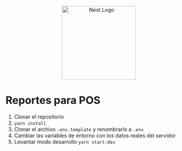 <p align="center">
  <a href="http://nestjs.com/" target="blank"><img src="https://nestjs.com/img/logo-small.svg" width="200" alt="Nest Logo" /></a>
</p>

# Reportes para POS
1. Clonar el repositorio
2. ``` yarn install ```
3. Clonar el archivo ```.env.template``` y renombrarlo a ```.env```
4. Cambiar las variables de entorno con los datos reales del servidor
5. Levantar modo desarrollo ```yarn start:dev```